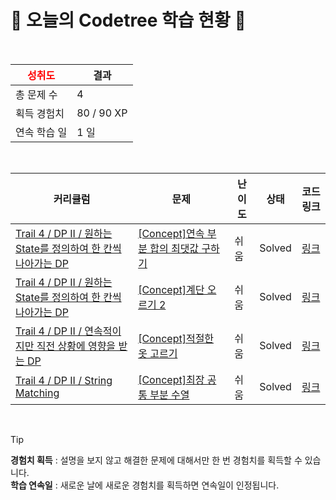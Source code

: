 # 🌲 오늘의 Codetree 학습 현황 🌲

<br />

| <span style="color:red;display:block;text-align:center;"> **성취도**</span> | 결과 |
|---|---|
| 총 문제 수 | 4 |
| 획득 경험치 | 80 / 90 XP |
| 연속 학습 일 | 1 일 |

<br />

|커리큘럼|문제|난이도|상태|코드 링크|
|---|---|---|---|---|
|[Trail 4 / DP II / 원하는 State를 정의하여 한 칸씩 나아가는 DP](https://www.codetree.ai/trail-info/intermediate-low/)|[[Concept]연속 부분 합의 최댓값 구하기](https://www.codetree.ai/trails/complete/curated-cards/intro-max-of-partial-sum/)|쉬움|Solved|[링크](https://github.com/dltjdn/codetree-TILs/blob/main/250130/%EC%97%B0%EC%86%8D%20%EB%B6%80%EB%B6%84%20%ED%95%A9%EC%9D%98%20%EC%B5%9C%EB%8C%93%EA%B0%92%20%EA%B5%AC%ED%95%98%EA%B8%B0/max-of-partial-sum.java)|
|[Trail 4 / DP II / 원하는 State를 정의하여 한 칸씩 나아가는 DP](https://www.codetree.ai/trail-info/intermediate-low/)|[[Concept]계단 오르기 2](https://www.codetree.ai/trails/complete/curated-cards/intro-climbing-stairs-2/)|쉬움|Solved|[링크](https://github.com/dltjdn/codetree-TILs/blob/main/250130/%EA%B3%84%EB%8B%A8%20%EC%98%A4%EB%A5%B4%EA%B8%B0%202/climbing-stairs-2.java)|
|[Trail 4 / DP II / 연속적이지만 직전 상황에 영향을 받는 DP](https://www.codetree.ai/trail-info/intermediate-low/)|[[Concept]적절한 옷 고르기](https://www.codetree.ai/trails/complete/curated-cards/intro-select-proper-clothes/)|쉬움|Solved|[링크](https://github.com/dltjdn/codetree-TILs/blob/main/250130/%EC%A0%81%EC%A0%88%ED%95%9C%20%EC%98%B7%20%EA%B3%A0%EB%A5%B4%EA%B8%B0/select-proper-clothes.java)|
|[Trail 4 / DP II / String Matching](https://www.codetree.ai/trail-info/intermediate-low/)|[[Concept]최장 공통 부분 수열](https://www.codetree.ai/trails/complete/curated-cards/intro-longest-common-sequence/)|쉬움|Solved|[링크](https://github.com/dltjdn/codetree-TILs/blob/main/250130/%EC%B5%9C%EC%9E%A5%20%EA%B3%B5%ED%86%B5%20%EB%B6%80%EB%B6%84%20%EC%88%98%EC%97%B4/longest-common-sequence.java)|


<br />

> [!TIP]
> **경험치 획득** : 설명을 보지 않고 해결한 문제에 대해서만 한 번 경험치를 획득할 수 있습니다.  
> **학습 연속일** : 새로운 날에 새로운 경험치를 획득하면 연속일이 인정됩니다.


